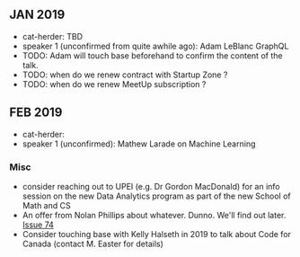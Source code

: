 
## JAN 2019

- cat-herder: TBD
- speaker 1 (unconfirmed from quite awhile ago): Adam LeBlanc GraphQL
- TODO: Adam will touch base beforehand to confirm the content of the talk.
- TODO: when do we renew contract with Startup Zone ?
- TODO: when do we renew MeetUp subscription ?

## FEB 2019

- cat-herder:
- speaker 1 (unconfirmed): Mathew Larade on Machine Learning

### Misc

* consider reaching out to UPEI (e.g. Dr Gordon MacDonald) for an info session on the new Data Analytics program as part of the new School of Math and CS
* An offer from Nolan Phillips about whatever. Dunno. We'll find out later. [Issue 74](https://github.com/peidevs/Event_Resources/issues/74)
* Consider touching base with Kelly Halseth in 2019 to talk about Code for Canada (contact M. Easter for details)
